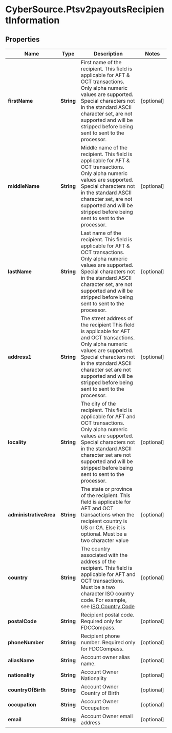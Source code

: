 # CyberSource.Ptsv2payoutsRecipientInformation

## Properties
Name | Type | Description | Notes
------------ | ------------- | ------------- | -------------
**firstName** | **String** | First name of the recipient.    This field is applicable for AFT & OCT transactions.  Only alpha numeric values are supported. Special characters not in the standard ASCII character set, are not supported and will be stripped before being sent to sent to the processor.  | [optional] 
**middleName** | **String** | Middle name of the recipient.    This field is applicable for AFT & OCT transactions.  Only alpha numeric values are supported. Special characters not in the standard ASCII character set, are not supported and will be stripped before being sent to sent to the processor.  | [optional] 
**lastName** | **String** | Last name of the recipient.  This field is applicable for AFT & OCT transactions.  Only alpha numeric values are supported. Special characters not in the standard ASCII character set, are not supported and will be stripped before being sent to sent to the processor.  | [optional] 
**address1** | **String** | The street address of the recipient This field is applicable for AFT and OCT transactions.  Only alpha numeric values are supported. Special characters not in the standard ASCII character set are not supported and will be stripped before being sent to sent to the processor.  | [optional] 
**locality** | **String** | The city of the recipient. This field is applicable for AFT and OCT transactions.  Only alpha numeric values are supported. Special characters not in the standard ASCII character set are not supported and will be stripped before being sent to sent to the processor.  | [optional] 
**administrativeArea** | **String** | The state or province of the recipient. This field is applicable for AFT and OCT transactions when the recipient country is US or CA. Else it is optional.  Must be a two character value  | [optional] 
**country** | **String** | The country associated with the address of the recipient. This field is applicable for AFT and OCT transactions.  Must be a two character ISO country code.  For example, see [ISO Country Code](https://developer.cybersource.com/docs/cybs/en-us/country-codes/reference/all/na/country-codes/country-codes.html)  | [optional] 
**postalCode** | **String** | Recipient postal code. Required only for FDCCompass. | [optional] 
**phoneNumber** | **String** | Recipient phone number. Required only for FDCCompass. | [optional] 
**aliasName** | **String** | Account owner alias name.  | [optional] 
**nationality** | **String** | Account Owner Nationality | [optional] 
**countryOfBirth** | **String** | Account Owner Country of Birth | [optional] 
**occupation** | **String** | Account Owner Occupation | [optional] 
**email** | **String** | Account Owner email address | [optional] 


